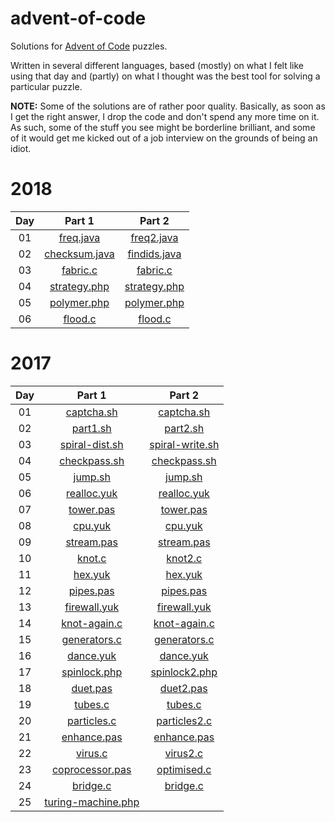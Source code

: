 # advent-of-code

Solutions for [Advent of Code](https://adventofcode.com/) puzzles.

Written in several different languages, based (mostly) on what I felt like using that day
and (partly) on what I thought was the best tool for solving a particular puzzle.

**NOTE:** Some of the solutions are of rather poor quality. Basically, as soon as I get the right answer,
I drop the code and don't spend any more time on it. As such, some of the stuff you see might be borderline brilliant,
and some of it would get me kicked out of a job interview on the grounds of being an idiot.


# 2018
| Day | Part 1 | Part 2 |
| :---: | :---: | :---: |
| 01 | [freq.java](2018/day01/freq.java)                   | [freq2.java](2018/day01/freq2.java)           |
| 02 | [checksum.java](2018/day02/checksum.java)           | [findids.java](2018/day02/findids.java)       |
| 03 | [fabric.c](2018/day03/fabric.c)                     | [fabric.c](2018/day03/fabric.c)               |
| 04 | [strategy.php](2018/day04/strategy.php)             | [strategy.php](2018/day04/strategy.php)       |
| 05 | [polymer.php](2018/day05/polymer.php)               | [polymer.php](2018/day05/polymer.php)         |
| 06 | [flood.c](2018/day06/flood.c)                       | [flood.c](2018/day06/flood.c)                 |


# 2017
| Day | Part 1 | Part 2 |
| :---: | :---: | :---: |
| 01 | [captcha.sh](2017/day01/captcha.sh)                 | [captcha.sh](2017/day01/captcha.sh)           |
| 02 | [part1.sh](2017/day02/part1.sh)                     | [part2.sh](2017/day02/part2.sh)               |
| 03 | [spiral-dist.sh](2017/day03/spiral-dist.sh)         | [spiral-write.sh](2017/day03/spiral-write.sh) |
| 04 | [checkpass.sh](2017/day04/checkpass.sh)             | [checkpass.sh](2017/day04/checkpass.sh)       |
| 05 | [jump.sh](2017/day05/jump.sh)                       | [jump.sh](2017/day05/jump.sh)                 |
| 06 | [realloc.yuk](2017/day06/realloc.yuk)               | [realloc.yuk](2017/day06/realloc.yuk)         |
| 07 | [tower.pas](2017/day07/tower.pas)                   | [tower.pas](2017/day07/tower.pas)             |
| 08 | [cpu.yuk](2017/day08/cpu.yuk)                       | [cpu.yuk](2017/day08/cpu.yuk)                 |
| 09 | [stream.pas](2017/day09/stream.pas)                 | [stream.pas](2017/day09/stream.pas)           |
| 10 | [knot.c](2017/day10/knot.c)                         | [knot2.c](2017/day10/knot2.c)                 |
| 11 | [hex.yuk](2017/day11/hex.yuk)                       | [hex.yuk](2017/day11/hex.yuk)                 |
| 12 | [pipes.pas](2017/day12/pipes.pas)                   | [pipes.pas](2017/day12/pipes.pas)             |
| 13 | [firewall.yuk](2017/day13/firewall.yuk)             | [firewall.yuk](2017/day13/firewall.yuk)       |
| 14 | [knot-again.c](2017/day14/knot-again.c)             | [knot-again.c](2017/day14/knot-again.c)       |
| 15 | [generators.c](2017/day15/generators.c)             | [generators.c](2017/day15/generators.c)       |
| 16 | [dance.yuk](2017/day16/dance.yuk)                   | [dance.yuk](2017/day16/dance.yuk)             |
| 17 | [spinlock.php](2017/day17/spinlock.php)             | [spinlock2.php](2017/day17/spinlock2.php)     |
| 18 | [duet.pas](2017/day18/duet.pas)                     | [duet2.pas](2017/day18/duet2.pas)             |
| 19 | [tubes.c](2017/day19/tubes.c)                       | [tubes.c](2017/day19/tubes.c)                 |
| 20 | [particles.c](2017/day20/particles.c)               | [particles2.c](2017/day20/particles2.c)       |
| 21 | [enhance.pas](2017/day21/enhance.pas)               | [enhance.pas](2017/day21/enhance.pas)         |
| 22 | [virus.c](2017/day22/virus.c)                       | [virus2.c](2017/day22/virus2.c)               |
| 23 | [coprocessor.pas](2017/day23/coprocessor.pas)       | [optimised.c](2017/day23/optimised.c)         |
| 24 | [bridge.c](2017/day24/bridge.c)                     | [bridge.c](2017/day24/bridge.c)               |
| 25 | [turing-machine.php](2017/day25/turing-machine.php) |                                               |
